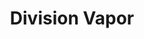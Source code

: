 ---
title: "Division Vapor"
url: /portland/division-vapor-southeast-powell-boulevard/
shop: e-cigarette
---